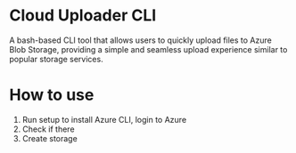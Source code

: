 # Cloud Uploader CLI
A bash-based CLI tool that allows users to quickly upload files to Azure Blob Storage, providing a simple and seamless upload experience similar to popular storage services.

# How to use
1. Run setup to install Azure CLI, login to Azure
2. Check if there
3. Create storage
